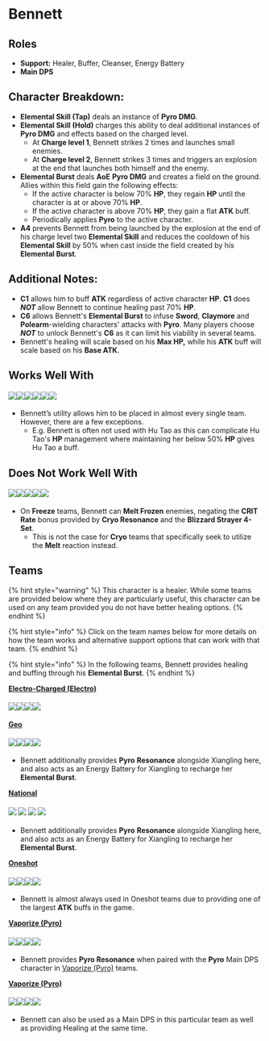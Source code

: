 # Bennett

## **Roles**

* **Support:** Healer, Buffer, Cleanser, Energy Battery
* **Main DPS**

## **Character Breakdown:**

* **Elemental Skill (Tap)** deals an instance of **Pyro DMG**.
* **Elemental Skill (Hold)** charges this ability to deal additional instances of **Pyro DMG** and effects based on the charged level.
  * At **Charge level 1**, Bennett strikes 2 times and launches small enemies.
  * At **Charge level 2**, Bennett strikes 3 times and triggers an explosion at the end that launches both himself and the enemy.
* **Elemental Burst** deals **AoE** **Pyro DMG** and creates a field on the ground. Allies within this field gain the following effects:
  * If the active character is below 70% **HP**, they regain **HP** until the character is at or above 70% **HP**.
  * If the active character is above 70% **HP**, they gain a flat **ATK** buff.
  * Periodically applies **Pyro** to the active character.
* **A4** prevents Bennett from being launched by the explosion at the end of his charge level two **Elemental Skill** and reduces the cooldown of his **Elemental Skill** by 50% when cast inside the field created by his **Elemental Burst**.

## **Additional Notes:**

* **C1** allows him to buff **ATK** regardless of active character **HP**. **C1** does _**NOT**_ allow Bennett to continue healing past 70% **HP**.
* **C6** allows Bennett's **Elemental Burst** to infuse **Sword**, **Claymore** and **Polearm**-wielding characters' attacks with **Pyro**. Many players choose _**NOT**_ to unlock Bennett's **C6** as it can limit his viability in several teams.
* Bennett's healing will scale based on his **Max HP,** while his **ATK** buff will scale based on his **Base ATK**.

## Works Well With

#### ![](../../.gitbook/assets/Element\_Anemo.webp)![](../../.gitbook/assets/Element\_Cryo.webp)![](../../.gitbook/assets/Element\_Electro.webp)![](../../.gitbook/assets/Element\_Hydro.webp)![](../../.gitbook/assets/Element\_Pyro.webp)![](../../.gitbook/assets/Element\_Geo.webp)

* Bennett’s utility allows him to be placed in almost every single team. However, there are a few exceptions.
  * E.g. Bennett is often not used with Hu Tao as this can complicate Hu Tao's **HP** management where maintaining her below 50% **HP** gives Hu Tao a buff.

## **Does Not Work Well With**

#### ![](../../.gitbook/assets/UI\_AvatarIcon\_Ayaka.png)![](../../.gitbook/assets/UI\_AvatarIcon\_Chongyun.png)![](../../.gitbook/assets/UI\_AvatarIcon\_Ganyu.png)![](../../.gitbook/assets/UI\_AvatarIcon\_Kaeya.png)![](../../.gitbook/assets/UI\_AvatarIcon\_Rosaria.png)

* On **Freeze** teams, Bennett can **Melt Frozen** enemies, negating the **CRIT Rate** bonus provided by **Cryo Resonance** and the **Blizzard Strayer 4-Set**.
  * This is not the case for **Cryo** teams that specifically seek to utilize the **Melt** reaction instead.

## **Teams**

{% hint style="warning" %}
This character is a healer. While some teams are provided below where they are particularly useful, this character can be used on any team provided you do not have better healing options.
{% endhint %}

{% hint style="info" %}
Click on the team names below for more details on how the team works and alternative support options that can work with that team.
{% endhint %}

{% hint style="info" %}
In the following teams, Bennett provides healing and buffing through his **Elemental Burst**.
{% endhint %}

[**Electro-Charged (Electro)**](../../teams/electro-charged.md)

#### ![](../../.gitbook/assets/UI\_AvatarIcon\_Beidou.png)![](../../.gitbook/assets/UI\_AvatarIcon\_Xingqiu.png)![](../../.gitbook/assets/UI\_AvatarIcon\_Fischl.png)![](../../.gitbook/assets/UI\_AvatarIcon\_Bennett.png)

[**Geo**](../../teams/geo.md)

#### ![](../../.gitbook/assets/UI\_AvatarIcon\_Ningguang.png)![](../../.gitbook/assets/UI\_AvatarIcon\_Zhongli.png)![](../../.gitbook/assets/UI\_AvatarIcon\_Xiangling.png)![](../../.gitbook/assets/UI\_AvatarIcon\_Bennett.png)

* Bennett additionally provides **Pyro** **Resonance** alongside Xiangling here, and also acts as an Energy Battery for Xiangling to recharge her **Elemental Burst**.

**​**[**National**](https://genshinteambuilds.gitbook.io/teams/teams/other)​

#### ![](../../.gitbook/assets/UI\_AvatarIcon\_Xiangling.png) ![](../../.gitbook/assets/UI\_AvatarIcon\_Xingqiu.png) ![](../../.gitbook/assets/UI\_AvatarIcon\_Chongyun.png) ![](../../.gitbook/assets/UI\_AvatarIcon\_Bennett.png)

* Bennett additionally provides **Pyro** **Resonance** alongside Xiangling here, and also acts as an Energy Battery for Xiangling to recharge her **Elemental Burst**.

[**Oneshot**](../../teams/oneshot.md)

#### ![](../../.gitbook/assets/UI\_AvatarIcon\_Shougun.png)![](../../.gitbook/assets/UI\_AvatarIcon\_Sara.png)![](../../.gitbook/assets/UI\_AvatarIcon\_Kazuha.png)![](../../.gitbook/assets/UI\_AvatarIcon\_Bennett.png)

* Bennett is almost always used in Oneshot teams due to providing one of the largest **ATK** buffs in the game.

[**Vaporize (Pyro)**](../../teams/reverse-vaporize.md)

#### ![](../../.gitbook/assets/UI\_AvatarIcon\_Diluc.png)![](../../.gitbook/assets/UI\_AvatarIcon\_Xingqiu.png)![](../../.gitbook/assets/UI\_AvatarIcon\_Sucrose.png)![](../../.gitbook/assets/UI\_AvatarIcon\_Bennett.png)

* Bennett provides **Pyro Resonance** when paired with the **Pyro** Main DPS character in [Vaporize (Pyro)](../../teams/reverse-vaporize.md) teams.

[**Vaporize (Pyro)**](../../teams/reverse-vaporize.md)

#### ![](../../.gitbook/assets/UI\_AvatarIcon\_Bennett.png)![](../../.gitbook/assets/UI\_AvatarIcon\_Xingqiu.png)![](../../.gitbook/assets/UI\_AvatarIcon\_Kazuha.png)![](../../.gitbook/assets/UI\_AvatarIcon\_Albedo.png)

* Bennett can also be used as a Main DPS in this particular team as well as providing Healing at the same time.

